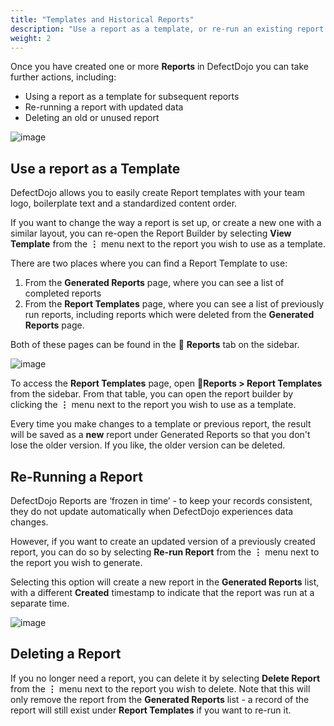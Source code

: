 ```yaml
---
title: "Templates and Historical Reports"
description: "Use a report as a template, or re-run an existing report with updated data"
weight: 2
---
```


Once you have created one or more **Reports** in DefectDojo you can take further actions, including:

* Using a report as a template for subsequent reports
* Re-running a report with updated data
* Deleting an old or unused report

![image](images/Working_with_Generated_Reports.png)

## Use a report as a Template

DefectDojo allows you to easily create Report templates with your team logo, boilerplate text and a standardized content order.

If you want to change the way a report is set up, or create a new one with a similar layout, you can re\-open the Report Builder by selecting **View Template** from the **⋮** menu next to the report you wish to use as a template.

There are two places where you can find a Report Template to use:

1. From the **Generated Reports** page, where you can see a list of completed reports
2. From the **Report Templates** page, where you can see a list of previously run reports, including reports which were deleted from the **Generated Reports** page.

Both of these pages can be found in the 📄 **Reports** tab on the sidebar.

![image](images/Working_with_Generated_Reports_2.png)

To access the **Report Templates** page, open 📄**Reports \> Report Templates** from the sidebar. From that table, you can open the report builder by clicking the **⋮** menu next to the report you wish to use as a template.

Every time you make changes to a template or previous report, the result will be saved as a **new** report under Generated Reports so that you don't lose the older version. If you like, the older version can be deleted.

## Re\-Running a Report

DefectDojo Reports are ‘frozen in time’ \- to keep your records consistent, they do not update automatically when DefectDojo experiences data changes.

However, if you want to create an updated version of a previously created report, you can do so by selecting **Re\-run Report** from the **⋮** menu next to the report you wish to generate.

Selecting this option will create a new report in the **Generated Reports** list, with a different **Created** timestamp to indicate that the report was run at a separate time.

![image](images/Working_with_Generated_Reports_3.png)

## Deleting a Report

If you no longer need a report, you can delete it by selecting **Delete Report** from the **⋮** menu next to the report you wish to delete. Note that this will only remove the report from the **Generated Reports** list \- a record of the report will still exist under **Report Templates** if you want to re\-run it.
